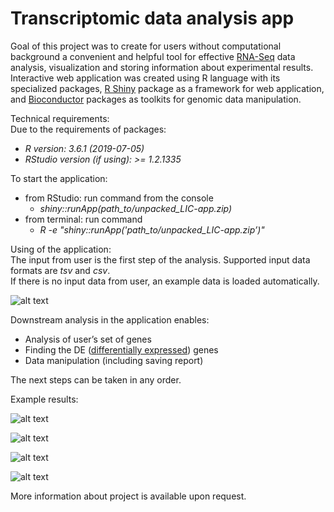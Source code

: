 # Transcriptomic data analysis app

Goal of this project was to create for users without computational background a convenient and helpful tool for effective [RNA-Seq](https://en.wikipedia.org/wiki/RNA-Seq) data analysis, 
visualization and storing information about experimental results. Interactive web application was created using R language with its specialized packages, 
[R Shiny](https://shiny.rstudio.com/) package as a framework for web application, and [Bioconductor](https://www.bioconductor.org/) packages as toolkits for genomic data manipulation.

Technical requirements:<br />
Due to the requirements of packages:
- *R version: 3.6.1 (2019-07-05)*
- *RStudio version (if using): >= 1.2.1335*<br />

To start the application:
 - from RStudio: run command from the console
    - *shiny::runApp(path_to/unpacked_LIC-app.zip)*
 - from terminal: run command 
    - *R -e "shiny::runApp('path_to/unpacked_LIC-app.zip’)"*


Using of the application:<br />
The input from user is the first step of the analysis. Supported input data formats are *tsv* and *csv*.<br />
If there is no input data from user, an example data is loaded automatically. 

![alt text](https://github.com/AnitaUrb/Licentiate/blob/master/jpgs/browse.jpg?raw=true "Optional Title")


Downstream analysis in the application enables:
- Analysis of user’s set of genes
- Finding the DE ([differentially expressed](https://www.ncbi.nlm.nih.gov/pmc/articles/PMC4827276/)) genes
- Data manipulation (including saving report)<br />

The next steps can be taken in any order.<br />


Example results:

![alt text](https://github.com/AnitaUrb/Licentiate/blob/master/jpgs/heat1.jpg?raw=true "Optional Title")

![alt text](https://github.com/AnitaUrb/Licentiate/blob/master/jpgs/volcano.png?raw=true "Optional Title")

![alt text](https://github.com/AnitaUrb/Licentiate/blob/master/jpgs/exprp.jpg?raw=true "Optional Title")

![alt text](https://github.com/AnitaUrb/Licentiate/blob/master/jpgs/biomart.jpg?raw=true "Optional Title")<br />



More information about project is available upon request.
